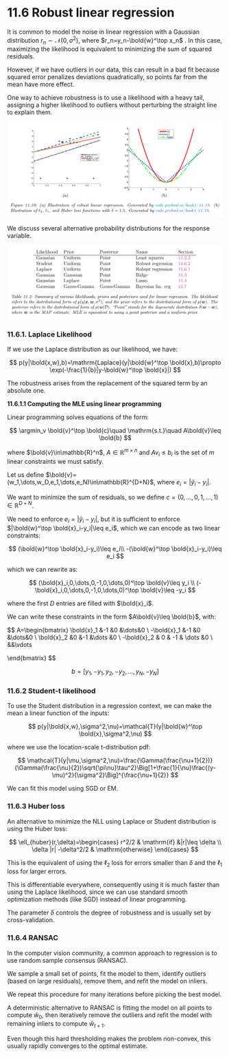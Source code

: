 # 11.6 Robust linear regression

It is common to model the noise in linear regression with a Gaussian distribution $r_n\sim \mathcal{N}(0,\sigma^2)$, where $r_n=y_n-\bold{w}^\top x_n$ . In this case, maximizing the likelihood is equivalent to minimizing the sum of squared residuals.

However, if we have outliers in our data, this can result in a bad fit because squared error penalizes deviations quadratically, so points far from the mean have more effect.

One way to achieve robustness is to use a likelihood with a heavy tail, assigning a higher likelihood to outliers without perturbing the straight line to explain them.

 

![Screen Shot 2023-07-25 at 10.49.08.png](./Screen_Shot_2023-07-25_at_10.49.08.png)

We discuss several alternative probability distributions for the response variable.

![Screen Shot 2023-07-26 at 09.17.30.png](./Screen_Shot_2023-07-26_at_09.17.30.png)

### 11.6.1. Laplace Likelihood

If we use the Laplace distribution as our likelihood, we have:

$$
p(y|\bold{x,w},b)=\mathrm{Laplace}(y|\bold{w}^\top \bold{x},b)\propto \exp(-\frac{1}{b}|y-\bold{w}^\top \bold{x}|)
$$

The robustness arises from the replacement of the squared term by an absolute one.

**11.6.1.1 Computing the MLE using linear programming**

Linear programming solves equations of the form:

$$
\argmin_v \bold{v}^\top \bold{c}\quad \mathrm{s.t.}\quad A\bold{v}\leq \bold{b} 
$$

where $\bold{v}\in\mathbb{R}^n$, $A\in\mathbb{R}^{m\times n}$ and $Av_i\leq b_i$ is the set of $m$ linear constraints we must satisfy.

Let us define $\bold{v}=(w_1,\dots,w_D,e_1,\dots,e_N)\in\mathbb{R}^{D+N}$, where $e_i=|\hat{y}_i-y_i|$.

We want to minimize the sum of residuals, so we define $c=(0,\dots,0,1,\dots,1)\in\mathbb{R}^{D+N}$.

We need to enforce $e_i=|\hat{y}_i-y_i|$, but it is sufficient to enforce $|\bold{w}^\top \bold{x}_i-y_i|\leq e_i$, which we can encode as two linear constraints:

$$
(\bold{w}^\top \bold{x}_i-y_i)\leq e_i\\
-(\bold{w}^\top \bold{x}_i-y_i)\leq e_i
$$

which we can rewrite as:

$$
(\bold{x}_i,0,\dots,0,-1,0,\dots,0)^\top \bold{v}\leq y_i \\
(-\bold{x}_i,0,\dots,0,-1,0,\dots,0)^\top \bold{v}\leq -y_i
$$

where the first $D$ entries are filled with $\bold{x}_i$.

We can write these constraints in the form $A\bold{v}\leq \bold{b}$, with:

$$
A=\begin{bmatrix}
\bold{x}_1 &-1 &0 &\dots&0 \\
-\bold{x}_1 &-1 &0 &\dots&0 \\
\bold{x}_2 &0 &-1 &\dots &0 \\
-\bold{x}_2 & 0  & -1 & \dots &0 \\
&&\vdots

\end{bmatrix}
$$

$$
b=[y_1,-y_1,y_2,-y_2,\dots,y_N,-y_N]
$$

### 11.6.2 Student-t likelihood

To use the Student distribution in a regression context, we can make the mean a linear function of the inputs:

$$
p(y|\bold{x,w},\sigma^2,\nu)=\mathcal{T}(y|\bold{w}^\top \bold{x},\sigma^2,\nu)
$$

where we use the location-scale t-distribution pdf:

$$
\mathcal{T}(y|\mu,\sigma^2,\nu)=\frac{\Gamma(\frac{\nu+1}{2})}{\Gamma(\frac{\nu}{2})\sqrt{\pi\nu}\tau^2}\Big[1+\frac{1}{\nu}\frac{(y-\mu)^2}{\sigma^2}\Big]^{\frac{\nu+1}{2}}
$$

We can fit this model using SGD or EM.

### 11.6.3 Huber loss

An alternative to minimize the NLL using Laplace or Student distribution is using the Huber loss:

$$
\ell_{huber}(r,\delta)=\begin{cases}
r^2/2 & \mathrm{if} &|r|\leq \delta \\
\delta |r| -\delta^2/2 & \mathrm{otherwise}
\end{cases}
$$

This is the equivalent of using the $\ell_2$ loss for errors smaller than $\delta$ and the $\ell_1$ loss for larger errors.

This is differentiable everywhere, consequently using it is much faster than using the Laplace likelihood, since we can use standard smooth optimization methods (like SGD) instead of linear programming.

The parameter $\delta$ controls the degree of robustness and is usually set by cross-validation.

### 11.6.4 RANSAC

In the computer vision community, a common approach to regression is to use random sample consensus (RANSAC).

We sample a small set of points, fit the model to them, identify outliers (based on large residuals), remove them, and refit the model on inliers.

We repeat this procedure for many iterations before picking the best model.

A deterministic alternative to RANSAC is fitting the model on all points to compute $\hat{w}_0$, then iteratively remove the outliers and refit the model with remaining inliers to compute $\hat{w}_{t+1}$.

Even though this hard thresholding makes the problem non-convex, this usually rapidly converges to the optimal estimate.
